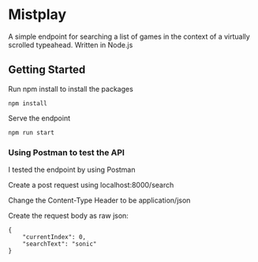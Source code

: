# Mistplay

A simple endpoint for searching a list of games in the context of a virtually scrolled typeahead. Written in Node.js

## Getting Started

Run npm install to install the packages

```
npm install
```

Serve the endpoint

```
npm run start
```

### Using Postman to test the API

I tested the endpoint by using Postman

Create a post request using localhost:8000/search

Change the Content-Type Header to be application/json

Create the request body as raw json:

```
{
	"currentIndex": 0,
	"searchText": "sonic"
}
```
